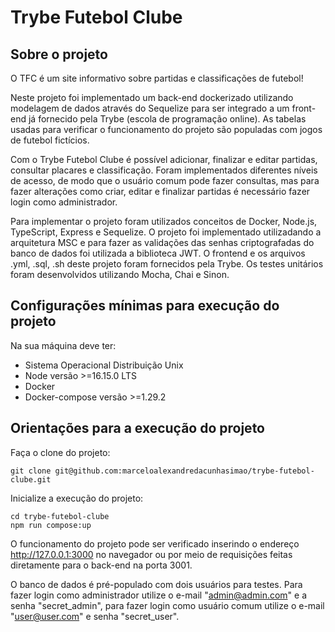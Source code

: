 # Trybe Futebol Clube

## Sobre o projeto

O TFC é um site informativo sobre partidas e classificações de futebol!

Neste projeto foi implementado um back-end dockerizado utilizando modelagem de dados através do Sequelize para ser integrado a um front-end já fornecido pela Trybe (escola de programação online). As tabelas usadas para verificar o funcionamento do projeto são populadas com jogos de futebol fictícios.

Com o Trybe Futebol Clube é possível adicionar, finalizar e editar partidas, consultar placares e classificação. Foram implementados diferentes níveis de acesso, de modo que o usuário comum pode fazer consultas, mas para fazer alterações como criar, editar e finalizar partidas é necessário fazer login como administrador.

Para implementar o projeto foram utilizados conceitos de Docker, Node.js, TypeScript, Express e Sequelize. O projeto foi implementado utilizadando a arquitetura MSC e para fazer as validações das senhas criptografadas do banco de dados foi utilizada a biblioteca JWT. O frontend e os arquivos .yml, .sql, .sh deste projeto foram fornecidos pela Trybe. Os testes unitários foram desenvolvidos utilizando Mocha, Chai e Sinon.

## Configurações mínimas para execução do projeto

Na sua máquina deve ter:

* Sistema Operacional Distribuição Unix
* Node versão >=16.15.0 LTS
* Docker
* Docker-compose versão >=1.29.2

## Orientações para a execução do projeto

Faça o clone do projeto:

    git clone git@github.com:marceloalexandredacunhasimao/trybe-futebol-clube.git

Inicialize a execução do projeto:

    cd trybe-futebol-clube
    npm run compose:up

O funcionamento do projeto pode ser verificado inserindo o endereço http://127.0.0.1:3000 no navegador ou por meio de requisições feitas diretamente para o back-end na porta 3001.

O banco de dados é pré-populado com dois usuários para testes. Para fazer login como administrador utilize o e-mail "admin@admin.com" e a senha "secret_admin", para fazer login como usuário comum utilize o e-mail "user@user.com" e senha "secret_user".
